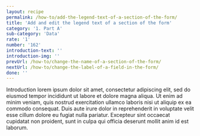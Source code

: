 ```yaml
---
layout: recipe
permalink: /how-to/add-the-legend-text-of-a-section-of-the-form/
title: 'Add and edit the legend text of a section of the form'
category: '1. Part A'
sub-category: 'Data'
rate: '1'
number: '162'
introduction-text: ''
introduction-img: ''
prevUrl: /how-to/change-the-name-of-a-section-of-the-form/
nextUrl: /how-to/change-the-label-of-a-field-in-the-form/
done: ''
---
```


Introduction lorem ipsum dolor sit amet, consectetur adipiscing elit, sed do eiusmod tempor incididunt ut labore et dolore magna aliqua. Ut enim ad minim veniam, quis nostrud exercitation ullamco laboris nisi ut aliquip ex ea commodo consequat. Duis aute irure dolor in reprehenderit in voluptate velit esse cillum dolore eu fugiat nulla pariatur. Excepteur sint occaecat cupidatat non proident, sunt in culpa qui officia deserunt mollit anim id est laborum.


